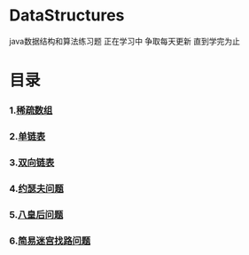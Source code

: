 # DataStructures
java数据结构和算法练习题 正在学习中 争取每天更新 直到学完为止
<h1>目录</h1>
<h3>1.<a href="https://github.com/Youkehai/DataStructures/blob/master/src/com/ykh/linkedList/SingleLinkedList/SingleLinkedListDemo.java">稀疏数组</a></h3>
<h3>2.<a href="https://github.com/Youkehai/DataStructures/blob/master/src/com/ykh/linkedList/SingleLinkedList/SingleLinkedListDemo.java">单链表</a></h3>
<h3>3.<a href="https://github.com/Youkehai/DataStructures/blob/master/src/com/ykh/recursion/Queue8.java">双向链表</a></h3>
<h3>4.<a href="https://github.com/Youkehai/DataStructures/blob/master/src/com/ykh/recursion/Queue8.java">约瑟夫问题</a></h3>
<h3>5.<a href="https://github.com/Youkehai/DataStructures/blob/master/src/com/ykh/recursion/Queue8.java">八皇后问题</a></h3>
<h3>6.<a href="https://github.com/Youkehai/DataStructures/blob/master/src/com/ykh/recursion/MiGong.java">简易迷宫找路问题</a></h3>
